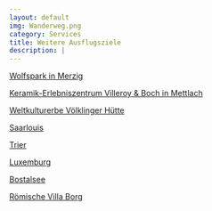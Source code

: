 ```yaml
---
layout: default
img: Wanderweg.png
category: Services
title: Weitere Ausflugsziele
description: |
---
```


 <p> <a href= ""> Wolfspark in Merzig </a> </p>
 <p> <a href= ""> Keramik-Erlebniszentrum Villeroy & Boch in Mettlach </a> </p>
 <p> <a href= ""> Weltkulturerbe Völklinger Hütte </a> </p>
 <p> <a href= ""> Saarlouis </a> </p>
 <p> <a href= ""> Trier </a> </p>
 <p> <a href= ""> Luxemburg </a> </p>
 <p> <a href= ""> Bostalsee </a> </p>
 <p> <a href= ""> Römische Villa Borg </a> </p>






